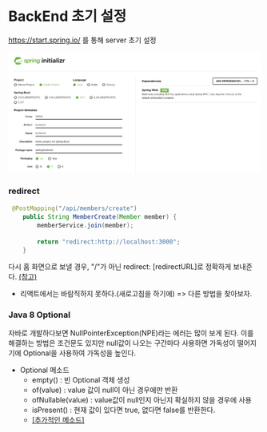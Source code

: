 # BackEnd 초기 설정

https://start.spring.io/ 를 통해 server 초기 설정

![serverstart](../ReadMeImg/springStart.PNG)

### redirect

```java
 @PostMapping("/api/members/create")
    public String MemberCreate(Member member) {
        memberService.join(member);

        return "redirect:http://localhost:3000";
    }
```

다시 홈 화면으로 보낼 경우, "/"가 아닌 redirect: [redirectURL]로 정확하게 보내준다. [(참고)](https://stackoverflow.com/questions/9311940/redirect-to-dynamic-url-in-spring-mvc)

- 리액트에서는 바람직하지 못하다.(새로고침을 하기에) => 다른 방법을 찾아보자.

### Java 8 Optional

자바로 개발하다보면 NullPointerException(NPE)라는 에러는 많이 보게 된다. 이를 해결하는 방법은 조건문도 있지만 null값이 나오는 구간마다 사용하면 가독성이 떨어지기에 Optional을 사용하여 가독성을 높인다.

- Optional 메소드
  - empty() : 빈 Optional 객체 생성
  - of(value) : value 값이 null이 아닌 경우에만 반환
  - ofNullable(value) : value값이 null인지 아닌지 확실하지 않을 경우에 사용
  - isPresent() : 현재 값이 있다면 true, 없다면 false를 반환한다.
  - [[추가적인 메소드]](https://docs.oracle.com/javase/8/docs/api/java/util/Optional.html)
